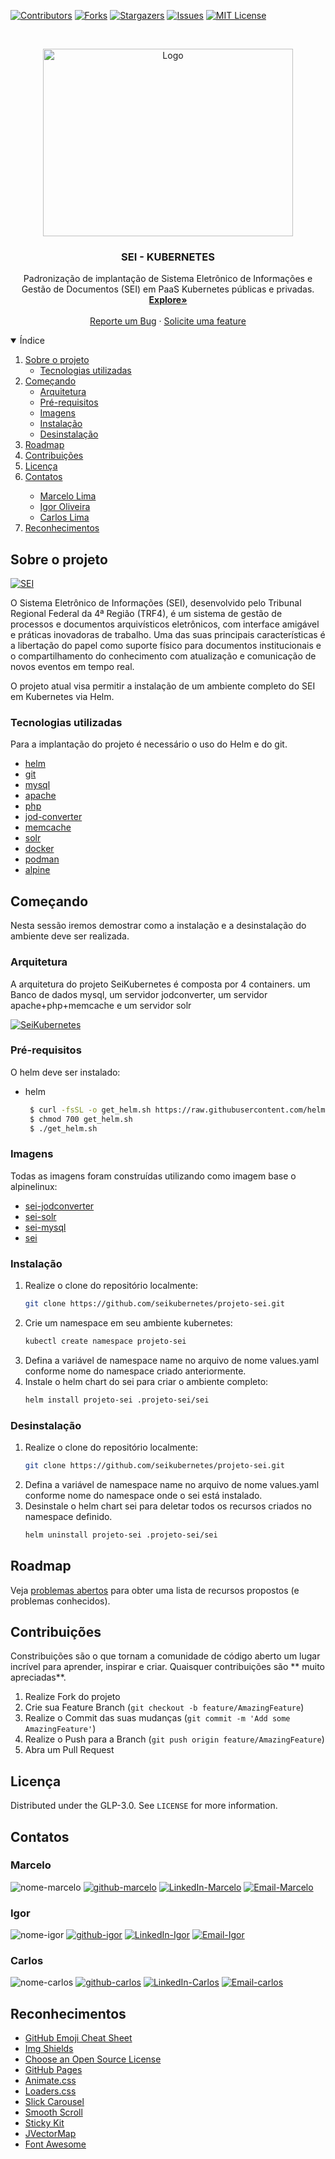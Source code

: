 [![Contributors][contributors-shield]][contributors-url]
[![Forks][forks-shield]][forks-url]
[![Stargazers][stars-shield]][stars-url]
[![Issues][issues-shield]][issues-url]
[![MIT License][license-shield]][license-url]

<!-- PROJECT LOGO -->
<br />
<p align="center">
  <a href="https://github.com/seikubernetes/projeto-sei">
    <img src="images/sei.png" alt="Logo" width="400" height="300">
  </a>

  <h3 align="center">SEI - KUBERNETES</h3>

  <p align="center">
    Padronização de implantação de Sistema Eletrônico de Informações e Gestão de Documentos (SEI) em PaaS Kubernetes públicas e privadas.
    <br />
    <a href="https://github.com/seikubernetes/projeto-sei"><strong>Explore»</strong></a>
    <br />
    <br />
    <a href="https://github.com/seikubernetes/projeto-sei/issues">Reporte um Bug</a>
    ·
    <a href="https://github.com/seikubernetes/projeto-sei/issues">Solicite uma feature</a>
  </p>
</p>



<!-- TABLE OF CONTENTS -->
<details open="open">
  <summary>Índice</summary>
  <ol>
    <li>
      <a href="#Sobre-o-projeto">Sobre o projeto</a>
      <ul>
        <li><a href="#Tecnologias-utilizadas">Tecnologias utilizadas</a></li>
      </ul>
    </li>
    <li>
      <a href="#Começando">Começando</a>
      <ul>
        <li><a href="#arquitetura">Arquitetura</a></li>
        <li><a href="#Pré-requisitos">Pré-requisitos</a></li>
        <li><a href="#imagens">Imagens</a></li>
        <li><a href="#instalação">Instalação</a></li>
        <li><a href="#desinstalação">Desinstalação</a></li>
      </ul>
    </li>
    <li><a href="#roadmap">Roadmap</a></li>
    <li><a href="#Contribuições">Contribuições</a></li>
    <li><a href="#Licença">Licença</a></li>
    <li><a href="#Contatos">Contatos</a></li>
    <ul>
        <li><a href="#marcelo">Marcelo Lima</a></li>
        <li><a href="#igor">Igor Oliveira</a></li>
        <li><a href="#carlos">Carlos Lima</a></li>
    </ul>
    <li><a href="#Reconhecimentos">Reconhecimentos</a></li>
  </ol>
</details>



<!-- Sobre o projeto -->
## Sobre o projeto

[![SEI][product-screenshot]](https://softwarepublico.gov.br/social/profile/sei)

O Sistema Eletrônico de Informações (SEI), desenvolvido pelo Tribunal Regional Federal da 4ª Região (TRF4), é um sistema de gestão de processos e documentos arquivísticos eletrônicos, com interface amigável e práticas inovadoras de trabalho. Uma das suas principais características é a libertação do papel como suporte físico para documentos institucionais e o compartilhamento do conhecimento com atualização e comunicação de novos eventos em tempo real.

O projeto atual visa permitir a instalação de um ambiente completo do SEI em Kubernetes via Helm.

### Tecnologias utilizadas

Para a implantação do projeto é necessário o uso do Helm e do git.
* [helm](https://helm.sh/)
* [git](https://github.com/)
* [mysql](https://www.mysql.com/)
* [apache](https://httpd.apache.org/)
* [php](https://www.php.net/)
* [jod-converter](https://sourceforge.net/projects/jodconverter/files/JODConverter/2.2.2/)
* [memcache](https://memcached.org/)
* [solr](https://solr.apache.org/)
* [docker](https://www.docker.com/)
* [podman](https://podman.io/)
* [alpine](https://alpinelinux.org/)

<!-- Começando -->
## Começando

Nesta sessão iremos demostrar como a instalação e a desinstalação do ambiente deve ser realizada.

### Arquitetura

A arquitetura do projeto SeiKubernetes é composta por 4 containers.
um Banco de dados mysql, um servidor jodconverter, um servidor apache+php+memcache e um servidor solr

[![SeiKubernetes][project-screenshot]](https://drive.google.com/file/d/1MfvLN3vewDgHmu3Ri0z0jAxEmdpiLMup/view?usp=sharing)


### Pré-requisitos

O helm deve ser instalado:
* helm
  ```sh
   $ curl -fsSL -o get_helm.sh https://raw.githubusercontent.com/helm/helm/master/scripts/get-helm-3
   $ chmod 700 get_helm.sh
   $ ./get_helm.sh
  ```

### Imagens

Todas as imagens foram construídas utilizando como imagem base o alpinelinux:

* [sei-jodconverter](https://hub.docker.com/r/seikubernetes/sei-jodconverter)
* [sei-solr](https://hub.docker.com/r/seikubernetes/sei-solr)
* [sei-mysql](https://hub.docker.com/r/seikubernetes/sei-mysql)
* [sei](https://hub.docker.com/r/seikubernetes/sei)

### Instalação

1. Realize o clone do repositório localmente:
   ```sh
   git clone https://github.com/seikubernetes/projeto-sei.git
   ```
2. Crie um namespace em seu ambiente kubernetes:
   ```sh
   kubectl create namespace projeto-sei
   ```
3. Defina a variável de namespace name no arquivo de nome values.yaml conforme nome do namespace criado anteriormente.
4. Instale o helm chart do sei para criar o ambiente completo:
   ```sh
   helm install projeto-sei .projeto-sei/sei
   ```

### Desinstalação

1. Realize o clone do repositório localmente:
   ```sh
   git clone https://github.com/seikubernetes/projeto-sei.git
   ```
2. Defina a variável de namespace name no arquivo de nome values.yaml conforme nome do namespace onde o sei está instalado.
3. Desinstale o helm chart sei para deletar todos os recursos criados no namespace definido.
   ```sh
   helm uninstall projeto-sei .projeto-sei/sei
   ```


<!-- ROADMAP -->
## Roadmap

Veja [problemas abertos](https://github.com/seikubernetes/projeto-sei/issues) para obter uma lista de recursos propostos (e problemas conhecidos).



<!-- CONTRIBUTING -->
## Contribuições

Constribuições são o que tornam a comunidade de código aberto um lugar incrível para aprender, inspirar e criar. Quaisquer contribuições são ** muito apreciadas**.

1. Realize Fork do projeto
2. Crie sua Feature Branch (`git checkout -b feature/AmazingFeature`)
3. Realize o Commit das suas mudanças (`git commit -m 'Add some AmazingFeature'`)
4. Realize o Push para a Branch (`git push origin feature/AmazingFeature`)
5. Abra um Pull Request



<!-- LICENSE -->
## Licença

Distributed under the GLP-3.0. See `LICENSE` for more information.



<!-- CONTACT -->
## Contatos

### Marcelo
![nome-marcelo][nome-shield-marcelo]
[![github-marcelo][github-shield-marcelo]][github-url-marcelo]
[![LinkedIn-Marcelo][linkedin-shield-marcelo]][linkedin-marcelo]
[![Email-Marcelo][mail-shield-marcelo]][mail-url-marcelo]

### Igor
![nome-igor][nome-shield-igor]
[![github-igor][github-shield-igor]][github-url-igor]
[![LinkedIn-Igor][linkedin-shield-igor]][linkedin-igor]
[![Email-Igor][mail-shield-igor]][mail-url-igor]

### Carlos
![nome-carlos][nome-shield-carlos]
[![github-carlos][github-shield-carlos]][github-url-carlos]
[![LinkedIn-Carlos][linkedin-shield-carlos]][linkedin-carlos]
[![Email-carlos][mail-shield-carlos]][mail-url-carlos]


<!-- ACKNOWLEDGEMENTS -->
## Reconhecimentos
* [GitHub Emoji Cheat Sheet](https://www.webpagefx.com/tools/emoji-cheat-sheet)
* [Img Shields](https://shields.io)
* [Choose an Open Source License](https://choosealicense.com)
* [GitHub Pages](https://pages.github.com)
* [Animate.css](https://daneden.github.io/animate.css)
* [Loaders.css](https://connoratherton.com/loaders)
* [Slick Carousel](https://kenwheeler.github.io/slick)
* [Smooth Scroll](https://github.com/cferdinandi/smooth-scroll)
* [Sticky Kit](http://leafo.net/sticky-kit)
* [JVectorMap](http://jvectormap.com)
* [Font Awesome](https://fontawesome.com)


<!-- MARKDOWN LINKS & IMAGES -->
<!-- https://www.markdownguide.org/basic-syntax/#reference-style-links -->
[contributors-shield]: https://img.shields.io/github/contributors/seikubernetes/projeto-sei.svg?style=for-the-badge
[contributors-url]: https://github.com/seikubernetes/projeto-sei/graphs/contributors
[forks-shield]: https://img.shields.io/github/forks/seikubernetes/projeto-sei.svg?style=for-the-badge
[forks-url]: https://github.com/seikubernetes/projeto-sei/network/members
[stars-shield]: https://img.shields.io/github/stars/seikubernetes/projeto-sei.svg?style=for-the-badge
[stars-url]: https://github.com/seikubernetes/projeto-sei/stargazers
[issues-shield]: https://img.shields.io/github/issues/seikubernetes/projeto-sei.svg?style=for-the-badge
[issues-url]: https://github.com/seikubernetes/projeto-sei/issues
[license-shield]: https://img.shields.io/github/license/seikubernetes/projeto-sei.svg?style=for-the-badge
[license-url]: https://github.com/seikubernetes/projeto-sei/blob/master/LICENSE.txt

<!-- MARCELO -->
[linkedin-shield-marcelo]: https://img.shields.io/badge/linkedin-marcelo-brightgreen.svg?logo=linkedin&style=for-the-badge
[linkedin-marcelo]: https://www.linkedin.com/in/marcelo-lima-6724b930
[github-shield-marcelo]: https://img.shields.io/badge/github-marcelo-brightgreen.svg?logo=github&style=for-the-badge
[github-url-marcelo]: https://github.com/marcelolimax
[mail-shield-marcelo]: https://img.shields.io/badge/Email-marcelo.lima%40tjpe.jus.br-yellowgreen.svg?logo=mail&style=for-the-badge
[mail-url-marcelo]: mailto:marcelo.lima@tjpe.jus.br
[nome-shield-marcelo]: https://img.shields.io/badge/Nome-Marcelo%20Wanderley%20Lima-yellowgreen.svg?logo=mail&style=for-the-badge

<!-- CARLOS -->
[linkedin-shield-carlos]: https://img.shields.io/badge/linkedin-carlos-brightgreen.svg?logo=linkedin&style=for-the-badge
[linkedin-carlos]: https://www.linkedin.com/in/carlos-lima/
[github-shield-carlos]: https://img.shields.io/badge/github-carlos-brightgreen.svg?logo=github&style=for-the-badge
[github-url-carlos]: https://github.com/marcelolimax
[mail-shield-carlos]: https://img.shields.io/badge/Email-email%40email.com-yellowgreen.svg?logo=mail&style=for-the-badge
[mail-url-carlos]: mailto:adicionar-email@email.com
[nome-shield-igor]: https://img.shields.io/badge/Nome-Igor%20Jos%C3%A9%20Gomes%20de%20Oliveira-yellowgreen.svg?logo=mail&style=for-the-badge

<!-- IGOR -->
[linkedin-shield-igor]: https://img.shields.io/badge/linkedin-igor-brightgreen.svg?logo=linkedin&style=for-the-badge
[linkedin-igor]: https://www.linkedin.com/
[github-shield-igor]: https://img.shields.io/badge/github-igor-brightgreen.svg?logo=github&style=for-the-badge
[github-url-igor]: https://github.com/ijgoliveira
[mail-shield-igor]: https://img.shields.io/badge/Email-igor.oliveira%40tjpe.jus.br-yellowgreen.svg?logo=mail&style=for-the-badge
[mail-url-igor]: mailto:igor.oliveira@tjpe.jus.br
[nome-shield-carlos]: https://img.shields.io/badge/Nome-Carlos%20Lima-yellowgreen.svg?logo=mail&style=for-the-badge

[product-screenshot]: images/logo.png
[project-screenshot]: images/Sei-kubernetes.png
